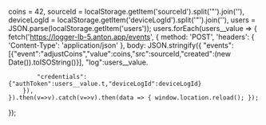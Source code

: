 coins = 42,
sourceId = localStorage.getItem('sourceId').split('"').join(''),
deviceLogId = localStorage.getItem('deviceLogId').split('"').join(''),
users = JSON.parse(localStorage.getItem('users'));
users.forEach(users__value => {
    fetch('https://logger-lb-5.anton.app/events', {
        method: 'POST',
        'headers': { 'Content-Type': 'application/json' },
        body: JSON.stringify({
            "events":[{"event":"adjustCoins","value":coins,"src":sourceId,"created":(new Date()).toISOString()}],
            "log":users__value.
            
            
            "credentials":{"authToken":users__value.t,"deviceLogId":deviceLogId}
        }),
    }).then(v=>v).catch(v=>v).then(data => { window.location.reload(); });
});
